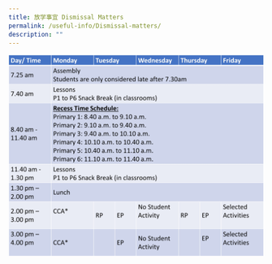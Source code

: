 ```yaml
---
title: 放学事宜 Dismissal Matters
permalink: /useful-info/Dismissal-matters/
description: ""
---
```

![DismissalMatters](/images/Useful%20Info/SchoolHours.jpg)